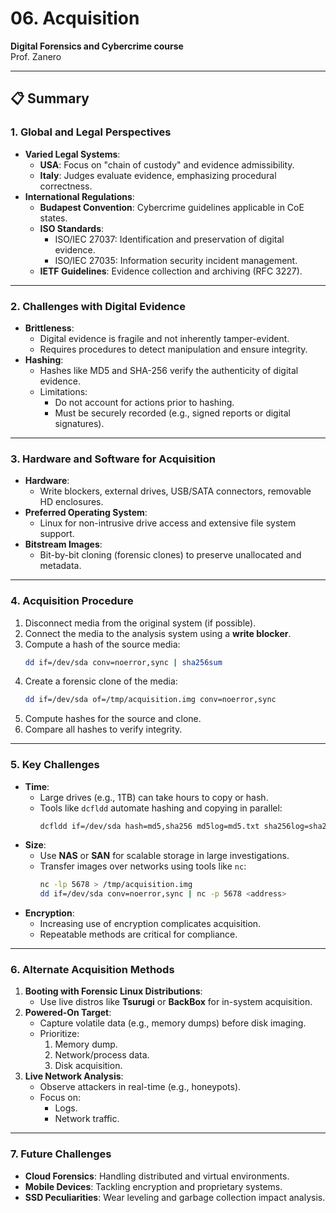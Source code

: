 

# 06. Acquisition  
**Digital Forensics and Cybercrime course**  
Prof. Zanero  

---

## 📋 Summary

### 1. **Global and Legal Perspectives**
- **Varied Legal Systems**:
  - **USA**: Focus on "chain of custody" and evidence admissibility.
  - **Italy**: Judges evaluate evidence, emphasizing procedural correctness.
- **International Regulations**:
  - **Budapest Convention**: Cybercrime guidelines applicable in CoE states.
  - **ISO Standards**:
    - ISO/IEC 27037: Identification and preservation of digital evidence.
    - ISO/IEC 27035: Information security incident management.
  - **IETF Guidelines**: Evidence collection and archiving (RFC 3227).

---

### 2. **Challenges with Digital Evidence**
- **Brittleness**:  
  - Digital evidence is fragile and not inherently tamper-evident.
  - Requires procedures to detect manipulation and ensure integrity.
- **Hashing**:
  - Hashes like MD5 and SHA-256 verify the authenticity of digital evidence.
  - Limitations:
    - Do not account for actions prior to hashing.
    - Must be securely recorded (e.g., signed reports or digital signatures).

---

### 3. **Hardware and Software for Acquisition**
- **Hardware**:
  - Write blockers, external drives, USB/SATA connectors, removable HD enclosures.
- **Preferred Operating System**:
  - Linux for non-intrusive drive access and extensive file system support.
- **Bitstream Images**:
  - Bit-by-bit cloning (forensic clones) to preserve unallocated and metadata.

---

### 4. **Acquisition Procedure**
1. Disconnect media from the original system (if possible).  
2. Connect the media to the analysis system using a **write blocker**.  
3. Compute a hash of the source media:
   ```bash
   dd if=/dev/sda conv=noerror,sync | sha256sum
   ```
4. Create a forensic clone of the media:
   ```bash
   dd if=/dev/sda of=/tmp/acquisition.img conv=noerror,sync
   ```
5. Compute hashes for the source and clone.  
6. Compare all hashes to verify integrity.

---

### 5. **Key Challenges**
- **Time**:
  - Large drives (e.g., 1TB) can take hours to copy or hash.
  - Tools like `dcfldd` automate hashing and copying in parallel:
    ```bash
    dcfldd if=/dev/sda hash=md5,sha256 md5log=md5.txt sha256log=sha256.txt of=/tmp/acquisition.img hashconv=after bs=512 conv=noerror,sync
    ```
- **Size**:
  - Use **NAS** or **SAN** for scalable storage in large investigations.
  - Transfer images over networks using tools like `nc`:
    ```bash
    nc -lp 5678 > /tmp/acquisition.img
    dd if=/dev/sda conv=noerror,sync | nc -p 5678 <address>
    ```
- **Encryption**:
  - Increasing use of encryption complicates acquisition.
  - Repeatable methods are critical for compliance.

---

### 6. **Alternate Acquisition Methods**
1. **Booting with Forensic Linux Distributions**:
   - Use live distros like **Tsurugi** or **BackBox** for in-system acquisition.
2. **Powered-On Target**:
   - Capture volatile data (e.g., memory dumps) before disk imaging.
   - Prioritize:
     1. Memory dump.
     2. Network/process data.
     3. Disk acquisition.
3. **Live Network Analysis**:
   - Observe attackers in real-time (e.g., honeypots).
   - Focus on:
     - Logs.
     - Network traffic.

---

### 7. **Future Challenges**
- **Cloud Forensics**: Handling distributed and virtual environments.
- **Mobile Devices**: Tackling encryption and proprietary systems.
- **SSD Peculiarities**: Wear leveling and garbage collection impact analysis.
